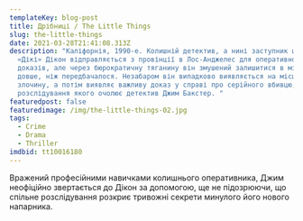 ```yaml
---
templateKey: blog-post
title: Дрібниці / The Little Things
slug: the-little-things
date: 2021-03-28T21:41:08.313Z
description: "Каліфорнія, 1990-е. Колишній детектив, а нині заступник шерифа Джо
  «Дікі» Дікон відправляється з провінції в Лос-Анджелес для оперативного збору
  доказів, але через бюрократичну тяганину він змушений залишитися в місті
  довше, ніж передбачалося. Незабаром він випадково виявляється на місці
  злочину, а потім виявляє важливу доказ у справі про серійного вбивцю,
  розслідування якого очолює детектив Джим Бакстер. "
featuredpost: false
featuredimage: /img/the-little-things-02.jpg
tags:
  - Crime
  - Drama
  - Thriller
imdbid: tt10016180
---
```

Вражений професійними навичками колишнього оперативника, Джим неофіційно звертається до Дікон за допомогою, ще не підозрюючи, що спільне розслідування розкриє тривожні секрети минулого його нового напарника.